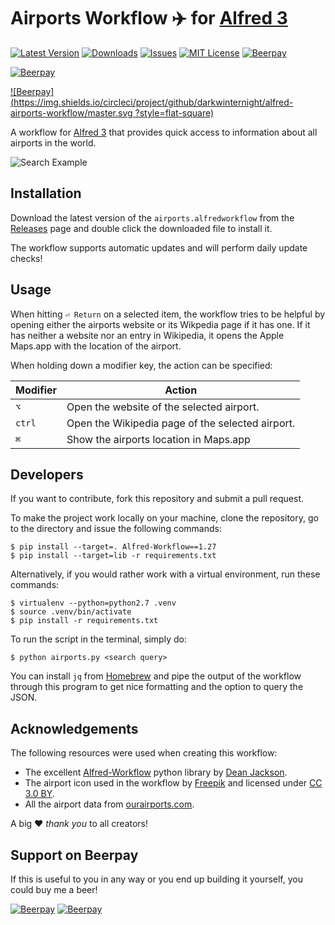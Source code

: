 # Airports Workflow ✈️ for [Alfred 3](http://www.alfredapp.com)

[![Latest Version](https://img.shields.io/github/tag/darkwinternight/alfred-airports-workflow.svg?style=flat-square&label=release)](https://github.com/darkwinternight/alfred-airports-workflow/tags)
[![Downloads](https://img.shields.io/github/downloads/darkwinternight/alfred-airports-workflow/total.svg?style=flat-square)](https://github.com/darkwinternight/alfred-airports-workflow/releases)
[![Issues](https://img.shields.io/github/issues/darkwinternight/alfred-airports-workflow.svg?style=flat-square)](https://github.com/darkwinternight/alfred-airports-workflow/issues)
[![MIT License](https://img.shields.io/badge/license-MIT-blue.svg?style=flat-square)](LICENSE.md)
[![Beerpay](https://img.shields.io/beerpay/darkwinternight/alfred-airports-workflow.svg?style=flat-square)](https://beerpay.io/darkwinternight/alfred-airports-workflow)

[![Beerpay](https://img.shields.io/beerpay/darkwinternight/alfred-airports-workflow.svg?style=flat-square)](https://beerpay.io/darkwinternight/alfred-airports-workflow)

[![Beerpay](https://img.shields.io/circleci/project/github/darkwinternight/alfred-airports-workflow/master.svg
?style=flat-square)](https://beerpay.io/darkwinternight/alfred-airports-workflow)

A workflow for [Alfred 3](http://www.alfredapp.com) that provides quick access to information about all airports in the world.

![Search Example](resources/screencast-1-resized.gif)

## Installation

Download the latest version of the `airports.alfredworkflow` from the [Releases](https://github.com/darkwinternight/alfred-airports-workflow/releases) page and double click the downloaded file to install it.

The workflow supports automatic updates and will perform daily update checks!

## Usage

When hitting `⏎ Return` on a selected item, the workflow tries to be helpful by opening either the airports website or its Wikpedia page if it has one. If it has neither a website nor an entry in Wikipedia, it opens the Apple Maps.app with the location of the airport.

When holding down a modifier key, the action can be specified:

| Modifier | Action                                           |
|----------|--------------------------------------------------|
| `⌥`      | Open the website of the selected airport.        |
| `ctrl`   | Open the Wikipedia page of the selected airport. |
| `⌘`      | Show the airports location in Maps.app           |

## Developers

If you want to contribute, fork this repository and submit a pull request.

To make the project work locally on your machine, clone the repository, go to the directory and issue the following commands:

    $ pip install --target=. Alfred-Workflow==1.27
    $ pip install --target=lib -r requirements.txt

Alternatively, if you would rather work with a virtual environment, run these commands:

    $ virtualenv --python=python2.7 .venv
    $ source .venv/bin/activate
    $ pip install -r requirements.txt

To run the script in the terminal, simply do:

    $ python airports.py <search query>

You can install `jq` from [Homebrew](https://brew.sh) and pipe the output of the workflow through this program to get nice formatting and the option to query the JSON.

## Acknowledgements

The following resources were used when creating this workflow:

* The excellent [Alfred-Workflow](https://github.com/deanishe/alfred-workflow) python library by [Dean Jackson](https://github.com/deanishe).
* The airport icon used in the workflow by [Freepik](http://www.freepik.com) and licensed under [CC 3.0 BY](http://creativecommons.org/licenses/by/3.0/).
* All the airport data from [ourairports.com](http://ourairports.com/).

A big ♥️ _thank you_ to all creators!

## Support on Beerpay

If this is useful to you in any way or you end up building it yourself, you could buy me a beer! 

[![Beerpay](https://beerpay.io/darkwinternight/alfred-airports-workflow/badge.svg?style=beer-square)](https://beerpay.io/darkwinternight/alfred-airports-workflow)  [![Beerpay](https://beerpay.io/darkwinternight/alfred-airports-workflow/make-wish.svg?style=flat-square)](https://beerpay.io/darkwinternight/alfred-airports-workflow?focus=wish)
